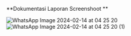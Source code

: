 **Dokumentasi Laporan Screenshoot **

![WhatsApp Image 2024-02-14 at 04 25 20](https://github.com/afyar08/proyek4/assets/117814143/4ce8da5a-f4e1-423d-89ac-faa4932acc42)
![WhatsApp Image 2024-02-14 at 04 25 20 (1)](https://github.com/afyar08/proyek4/assets/117814143/8c45b126-58df-4a78-8285-331fba75ebb1)
